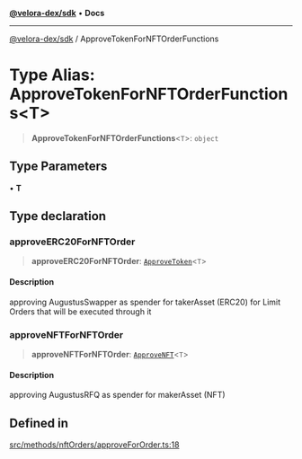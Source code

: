 [**@velora-dex/sdk**](../README.md) • **Docs**

***

[@velora-dex/sdk](../globals.md) / ApproveTokenForNFTOrderFunctions

# Type Alias: ApproveTokenForNFTOrderFunctions\<T\>

> **ApproveTokenForNFTOrderFunctions**\<`T`\>: `object`

## Type Parameters

• **T**

## Type declaration

### approveERC20ForNFTOrder

> **approveERC20ForNFTOrder**: [`ApproveToken`](../-internal-/type-aliases/ApproveToken.md)\<`T`\>

#### Description

approving AugustusSwapper as spender for takerAsset (ERC20) for Limit Orders that will be executed through it

### approveNFTForNFTOrder

> **approveNFTForNFTOrder**: [`ApproveNFT`](../-internal-/type-aliases/ApproveNFT.md)\<`T`\>

#### Description

approving AugustusRFQ as spender for makerAsset (NFT)

## Defined in

[src/methods/nftOrders/approveForOrder.ts:18](https://github.com/paraswap/paraswap-sdk/blob/master/src/methods/nftOrders/approveForOrder.ts#L18)
